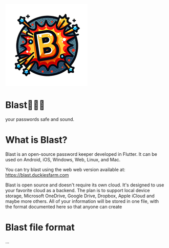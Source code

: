 ![blast!](images/icon-v01.png)
# Blast👮👮‍♀️
your passwords safe and sound.

# What is Blast?
Blast is an open-source password keeper developed in Flutter. It can be used on Android, iOS, Windows, Web, Linux, and Mac.

You can try blast using the web web version available at: https://blast.duckiesfarm.com

Blast is open source and doesn't require its own cloud. It's designed to use your favorite cloud as a backend. The plan is to support local device storage, Microsoft OneDrive, Google Drive, Dropbox, Apple iCloud and maybe more others. All of your information will be stored in one file, with the format documented here so that anyone can create 

# Blast file format

...

